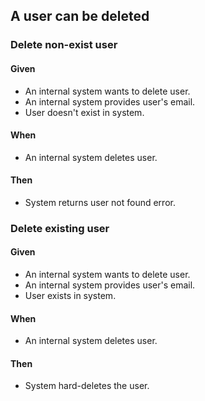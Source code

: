 ## A user can be deleted


### Delete non-exist user

#### Given

- An internal system wants to delete user.
- An internal system provides user's email.
- User doesn't exist in system.

#### When

- An internal system deletes user.

#### Then

- System returns user not found error.


### Delete existing user

#### Given

- An internal system wants to delete user.
- An internal system provides user's email.
- User exists in system.

#### When

- An internal system deletes user.

#### Then

- System hard-deletes the user.
